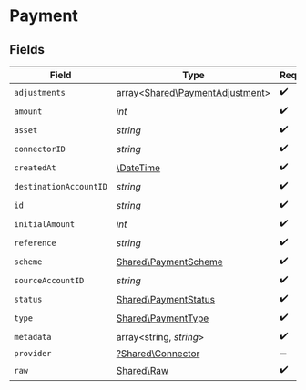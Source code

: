 # Payment


## Fields

| Field                                                                       | Type                                                                        | Required                                                                    | Description                                                                 | Example                                                                     |
| --------------------------------------------------------------------------- | --------------------------------------------------------------------------- | --------------------------------------------------------------------------- | --------------------------------------------------------------------------- | --------------------------------------------------------------------------- |
| `adjustments`                                                               | array<[Shared\PaymentAdjustment](../../Models/Shared/PaymentAdjustment.md)> | :heavy_check_mark:                                                          | N/A                                                                         |                                                                             |
| `amount`                                                                    | *int*                                                                       | :heavy_check_mark:                                                          | N/A                                                                         | 100                                                                         |
| `asset`                                                                     | *string*                                                                    | :heavy_check_mark:                                                          | N/A                                                                         | USD                                                                         |
| `connectorID`                                                               | *string*                                                                    | :heavy_check_mark:                                                          | N/A                                                                         |                                                                             |
| `createdAt`                                                                 | [\DateTime](https://www.php.net/manual/en/class.datetime.php)               | :heavy_check_mark:                                                          | N/A                                                                         |                                                                             |
| `destinationAccountID`                                                      | *string*                                                                    | :heavy_check_mark:                                                          | N/A                                                                         |                                                                             |
| `id`                                                                        | *string*                                                                    | :heavy_check_mark:                                                          | N/A                                                                         | XXX                                                                         |
| `initialAmount`                                                             | *int*                                                                       | :heavy_check_mark:                                                          | N/A                                                                         | 100                                                                         |
| `reference`                                                                 | *string*                                                                    | :heavy_check_mark:                                                          | N/A                                                                         |                                                                             |
| `scheme`                                                                    | [Shared\PaymentScheme](../../Models/Shared/PaymentScheme.md)                | :heavy_check_mark:                                                          | N/A                                                                         |                                                                             |
| `sourceAccountID`                                                           | *string*                                                                    | :heavy_check_mark:                                                          | N/A                                                                         |                                                                             |
| `status`                                                                    | [Shared\PaymentStatus](../../Models/Shared/PaymentStatus.md)                | :heavy_check_mark:                                                          | N/A                                                                         |                                                                             |
| `type`                                                                      | [Shared\PaymentType](../../Models/Shared/PaymentType.md)                    | :heavy_check_mark:                                                          | N/A                                                                         |                                                                             |
| `metadata`                                                                  | array<string, *string*>                                                     | :heavy_check_mark:                                                          | N/A                                                                         |                                                                             |
| `provider`                                                                  | [?Shared\Connector](../../Models/Shared/Connector.md)                       | :heavy_minus_sign:                                                          | N/A                                                                         |                                                                             |
| `raw`                                                                       | [Shared\Raw](../../Models/Shared/Raw.md)                                    | :heavy_check_mark:                                                          | N/A                                                                         |                                                                             |